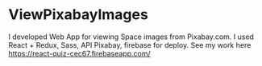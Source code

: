 # ViewPixabayImages
I developed Web App for viewing Space images from Pixabay.com. I used React + Redux, Sass, API Pixabay, firebase for deploy. 
See my work here https://react-quiz-cec67.firebaseapp.com/

